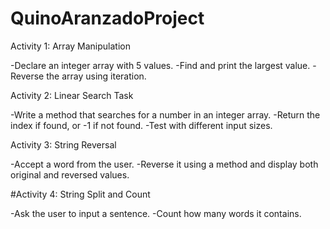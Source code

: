 # QuinoAranzadoProject

Activity 1: Array Manipulation

-Declare an integer array with 5 values.
-Find and print the largest value.
-Reverse the array using iteration.

Activity 2: Linear Search Task

-Write a method that searches for a number in an integer array.
-Return the index if found, or -1 if not found.
-Test with different input sizes.

Activity 3: String Reversal

-Accept a word from the user.
-Reverse it using a method and display both original and reversed values.

#Activity 4: String Split and Count

-Ask the user to input a sentence.
-Count how many words it contains.
